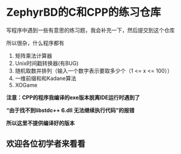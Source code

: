 # ZephyrBD的C和CPP的练习仓库

写程序中遇到一些有意思的练习题，我会补充一下，然后提交到这个仓库

所以很杂，什么程序都有
1. 矩阵乘法计算器
2. Unix时间戳转换器(有BUG)
3. 随机取数并排列（输入一个数字表示要取多少个（1 <= x <= 100））
4. 一维前缀和和Kadane算法
5. XOGame

**注意：CPP的程序我编译的exe版本脱离IDE运行时遇到了**

**“由于找不到libstdc++ 6.dll 无法继续执行代码”的报错**

**所以这里不提供编译好的版本** 
## 欢迎各位初学者来看看
